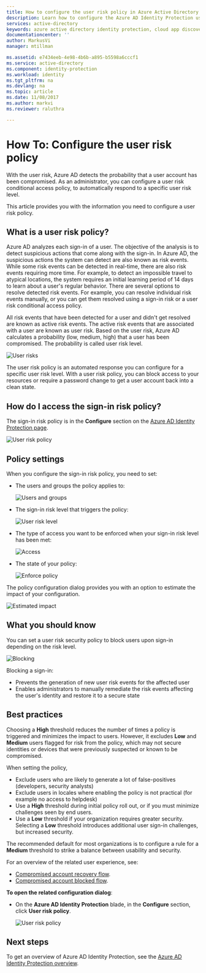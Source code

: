 ```yaml
---
title: How to configure the user risk policy in Azure Active Directory Identity Protection| Microsoft Docs
description: Learn how to configure the Azure AD Identity Protection user risk policy.
services: active-directory
keywords: azure active directory identity protection, cloud app discovery, managing applications, security, risk, risk level, vulnerability, security policy
documentationcenter: ''
author: MarkusVi
manager: mtillman

ms.assetid: e7434eeb-4e98-4b6b-a895-b5598a6cccf1
ms.service: active-directory
ms.component: identity-protection
ms.workload: identity
ms.tgt_pltfrm: na
ms.devlang: na
ms.topic: article
ms.date: 11/08/2017
ms.author: markvi
ms.reviewer: raluthra

---
```



# How To: Configure the user risk policy

With the user risk, Azure AD detects the probability that a user account has been compromised. As an administrator, you can configure a user risk conditional access policy, to automatically respond to a specific user risk level.
 
This article provides you with the information you need to configure a user risk policy.


## What is a user risk policy?

Azure AD analyzes each sign-in of a user. The objective of the analysis is to detect suspicious actions that come along with the sign-in. In Azure AD, the suspicious actions the system can detect are also known as risk events. While some risk events can be detected in real-time, there are also risk events requiring more time. For example, to detect an impossible travel to atypical locations, the system requires an initial learning period of 14 days to learn about a user's regular behavior. There are several options to resolve detected risk events. For example, you can resolve individual risk events manually, or you can get them resolved using a sign-in risk or a user risk conditional access policy.

All risk events that have been detected for a user and didn't get resolved are known as active risk events. The active risk events that are associated with a user are known as user risk. Based on the user risk, Azure AD calculates a probability (low, medium, high) that a user has been compromised. The probability is called user  risk level.

![User risks](./media/howto-user-risk-policy/1031.png)

The user risk policy is an automated response you can configure for a specific user risk level. With a user risk policy, you can block access to your resources or require a password change to get a user account back into a clean state.


## How do I access the sign-in risk policy?
   
The sign-in risk policy is in the **Configure** section on the [Azure AD Identity Protection page](https://portal.azure.com/#blade/Microsoft_AAD_ProtectionCenter/IdentitySecurityDashboardMenuBlade/SignInPolicy).
   
![User risk policy](./media/howto-user-risk-policy/1014.png)



## Policy settings

When you configure the sign-in risk policy, you need to set:

- The users and groups the policy applies to:

    ![Users and groups](./media/howto-user-risk-policy/11.png)

- The sign-in risk level that triggers the policy:

    ![User risk level](./media/howto-user-risk-policy/12.png)

- The type of access you want to be enforced when your sign-in risk level has been met:  

    ![Access](./media/howto-user-risk-policy/13.png)

- The state of your policy:

    ![Enforce policy](./media/howto-user-risk-policy/14.png)

The policy configuration dialog provides you with an option to estimate the impact of your configuration.

![Estimated impact](./media/howto-user-risk-policy/15.png)

## What you should know

You can set a user risk security policy to block users upon sign-in depending on the risk level.

![Blocking](./media/howto-user-risk-policy/16.png)


Blocking a sign-in:

* Prevents the generation of new user risk events for the affected user
* Enables administrators to manually remediate the risk events affecting the user's identity and restore it to a secure state

## Best practices

Choosing a **High** threshold reduces the number of times a policy is triggered and minimizes the impact to users.
However, it excludes **Low** and **Medium** users flagged for risk from the policy, which may not secure identities or devices that were previously suspected or known to be compromised.

When setting the policy,

* Exclude users who are likely to generate a lot of false-positives (developers, security analysts)
* Exclude users in locales where enabling the policy is not practical (for example no access to helpdesk)
* Use a **High** threshold during initial policy roll out, or if you must minimize challenges seen by end users.
* Use a **Low** threshold if your organization requires greater security. Selecting a **Low** threshold introduces additional user sign-in challenges, but increased security.

The recommended default for most organizations is to configure a rule for a **Medium** threshold to strike a balance between usability and security.

For an overview of the related user experience, see:

* [Compromised account recovery flow](flows.md#compromised-account-recovery).  
* [Compromised account blocked flow](flows.md#compromised-account-blocked).  

**To open the related configuration dialog**:

- On the **Azure AD Identity Protection** blade, in the **Configure** section, click **User risk policy**.

    ![User risk policy](./media/howto-user-risk-policy/1009.png "User risk policy")




## Next steps

To get an overview of Azure AD Identity Protection, see the [Azure AD Identity Protection overview](overview.md).
